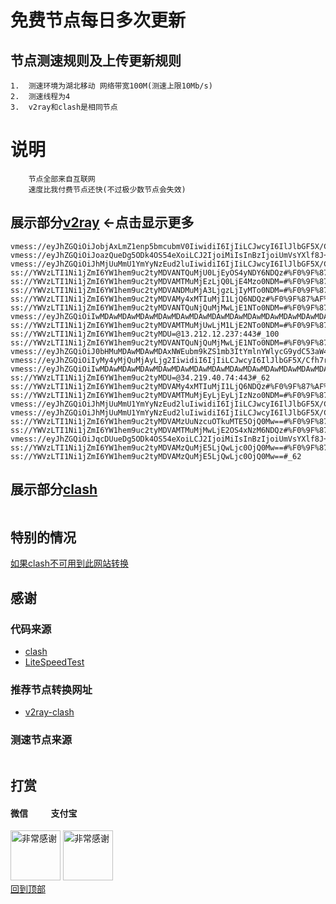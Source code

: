 # 免费节点每日多次更新
 
## 节点测速规则及上传更新规则

```
1.  测速环境为湖北移动 网络带宽100M(测速上限10Mb/s)
2.  测速线程为4
3.  v2ray和clash是相同节点 
```
# 说明
```
    节点全部来自互联网
    速度比我付费节点还快(不过极少数节点会失效)
```

## 展示部分[v2ray](https://github.com/sanzhang007/node_free/blob/main/v2ray.txt) <-点击显示更多

```
vmess://eyJhZGQiOiJobjAxLmZ1enp5bmcubmV0IiwidiI6IjIiLCJwcyI6IlJlbGF5X/Cfh7vwn4ezVk4t8J+Hu/Cfh7NWTl8xMjM4IiwicG9ydCI6ODAsImlkIjoiZWM3Yzk0YjUtNmNhNi00Mjg5LWI0NGItYzY1ODNmMmM1ZjZjIiwiYWlkIjoiMCIsIm5ldCI6IndzIiwidHlwZSI6IiIsImhvc3QiOiIiLCJwYXRoIjoiL2Z1enp5bmc/ZWQ9MjA0OCIsInRscyI6IiJ9
vmess://eyJhZGQiOiJoazQueDg5ODk4OS54eXoiLCJ2IjoiMiIsInBzIjoiUmVsYXlf8J+HqvCfh7hFUy3wn4eq8J+HuEVTXzI4MCIsInBvcnQiOjM0MDE3LCJpZCI6ImVkZGU4Y2QyLThlZGItNGZkOC04ZDBjLWEwNDBjYjY0YTY4OCIsImFpZCI6IjAiLCJuZXQiOiJ3cyIsInR5cGUiOiIiLCJob3N0IjoiaGs0Lng4OTg5ODkueHl6IiwicGF0aCI6Ii9hcmlja2UuY29tIiwidGxzIjoidGxzIn0=
vmess://eyJhZGQiOiJhMjUuMmU1YmYyNzEud2luIiwidiI6IjIiLCJwcyI6IlJlbGF5X/Cfh7Dwn4e3S1It8J+HsPCfh7dLUl81MjciLCJwb3J0Ijo4MCwiaWQiOiI2MmRiYzAwMy0zZjE2LTQzNGMtOTJhZi1lM2ExNDM3NzYwOWQiLCJhaWQiOiIwIiwibmV0Ijoid3MiLCJ0eXBlIjoiIiwiaG9zdCI6ImEyNS4yZTViZjI3MS53aW4iLCJwYXRoIjoiLyIsInRscyI6IiJ9
ss://YWVzLTI1Ni1jZmI6YW1hem9uc2tyMDVANTQuMjU0LjEyOS4yNDY6NDQz#%F0%9F%87%B8%F0%9F%87%ACSG_651
ss://YWVzLTI1Ni1jZmI6YW1hem9uc2tyMDVAMTMuMjEzLjQ0LjE4Mzo0NDM=#%F0%9F%87%BA%F0%9F%87%B8US_500
ss://YWVzLTI1Ni1jZmI6YW1hem9uc2tyMDVANDMuMjA3LjgzLjIyMTo0NDM=#%F0%9F%87%AF%F0%9F%87%B5JP_600
ss://YWVzLTI1Ni1jZmI6YW1hem9uc2tyMDVAMy4xMTIuMjI1LjQ6NDQz#%F0%9F%87%AF%F0%9F%87%B5JP_508
ss://YWVzLTI1Ni1jZmI6YW1hem9uc2tyMDVANTQuNjQuMjMwLjE1NTo0NDM=#%F0%9F%87%AF%F0%9F%87%B5JP_548
vmess://eyJhZGQiOiIwMDAwMDAwMDAwMDAwMDAwMDAwMDAwMDAwMDAwMDAwMDAwMDAwMDAwMDAwMDAwMDAwMDAwMDAwMDAwMDAyNWEubm9kZS1mb3ItYmlnYWlycG9ydC53aW4iLCJ2IjoiMiIsInBzIjoi8J+HuPCfh6xTR183NDIiLCJwb3J0Ijo1MjM1NiwiaWQiOiJjN2I1YjYxNC0wNGI4LTRhOGQtOGQ5ZS04OGI0MzFiOWZhOGIiLCJhaWQiOiIwIiwibmV0Ijoid3MiLCJ0eXBlIjoiIiwiaG9zdCI6IjAwMDAwMDAwMDAwMDAwMDAwMDAwMDAwMDAwMDAwMDAwMDAwMDAwMDAwMDAwMDAwMDAwMDAwMDAwMDAwMDI1YS5ub2RlLWZvci1iaWdhaXJwb3J0LndpbiIsInBhdGgiOiIvIiwidGxzIjoiIn0=
ss://YWVzLTI1Ni1jZmI6YW1hem9uc2tyMDVAMTMuMjUwLjM1LjE2NTo0NDM=#%F0%9F%87%B8%F0%9F%87%ACSG_658
ss://YWVzLTI1Ni1jZmI6YW1hem9uc2tyMDU=@13.212.12.237:443#_100
ss://YWVzLTI1Ni1jZmI6YW1hem9uc2tyMDVANTQuNjQuMjMwLjE1NTo0NDM=#%F0%9F%87%AF%F0%9F%87%B5JP_527
vmess://eyJhZGQiOiJ0bHMuMDAwMDAwMDAxNWEubm9kZS1mb3ItYmlnYWlycG9ydC53aW4iLCJ2IjoiMiIsInBzIjoiUmVsYXlf8J+HuPCfh6xTRy3wn4e48J+HrFNHXzY4OCIsInBvcnQiOjIyMjIyLCJpZCI6Ijg3OTkyY2UyLWExZTUtNGI5OC1iMTUwLTgyMGExYTQ3MjQ0OSIsImFpZCI6IjAiLCJuZXQiOiJ3cyIsInR5cGUiOiIiLCJob3N0IjoidGxzLjAwMDAwMDAwMTVhLm5vZGUtZm9yLWJpZ2FpcnBvcnQud2luIiwicGF0aCI6IiIsInRscyI6InRscyJ9
vmess://eyJhZGQiOiIyMy4yMjQuMjAyLjg2IiwidiI6IjIiLCJwcyI6IlJlbGF5X/Cfh7rwn4e4VVMt8J+HuvCfh7hVU18xMDcxIiwicG9ydCI6NTc3MDIsImlkIjoiNDE4MDQ4YWYtYTI5My00Yjk5LTliMGMtOThjYTM1ODBkZDI0IiwiYWlkIjoiNjQiLCJuZXQiOiJ0Y3AiLCJ0eXBlIjoiIiwiaG9zdCI6IiIsInBhdGgiOiIiLCJ0bHMiOiIifQ==
vmess://eyJhZGQiOiIwMDAwMDAwMDAwMDAwMDAwMDAwMDAwMDAwMDAwMDAwMDAwMDAwMDAwMDAwMDAwMDAwMDAwMDAwMDAwMDAzMmEubm9kZS1mb3ItYmlnYWlycG9ydC53aW4iLCJ2IjoiMiIsInBzIjoiUmVsYXlf8J+HrfCfh7BISy3wn4et8J+HsEhLXzQzMSIsInBvcnQiOjEyMzU2LCJpZCI6Ijg3OTkyY2UyLWExZTUtNGI5OC1iMTUwLTgyMGExYTQ3MjQ0OSIsImFpZCI6IjAiLCJuZXQiOiJ0Y3AiLCJ0eXBlIjoiIiwiaG9zdCI6InNnLjIwMjJhcHAueHl6IiwicGF0aCI6IiIsInRscyI6IiJ9
ss://YWVzLTI1Ni1jZmI6YW1hem9uc2tyMDU=@34.219.40.74:443#_62
ss://YWVzLTI1Ni1jZmI6YW1hem9uc2tyMDVAMy4xMTIuMjI1LjQ6NDQz#%F0%9F%87%AF%F0%9F%87%B5JP_477
ss://YWVzLTI1Ni1jZmI6YW1hem9uc2tyMDVAMTMuMjEyLjEyLjIzNzo0NDM=#%F0%9F%87%B8%F0%9F%87%ACSG_674
vmess://eyJhZGQiOiJhMjUuMmU1YmYyNzEud2luIiwidiI6IjIiLCJwcyI6IlJlbGF5X/Cfh7Dwn4e3S1It8J+HsPCfh7dLUl82NjUiLCJwb3J0Ijo4MCwiaWQiOiI2MmRiYzAwMy0zZjE2LTQzNGMtOTJhZi1lM2ExNDM3NzYwOWQiLCJhaWQiOiIwIiwibmV0Ijoid3MiLCJ0eXBlIjoiIiwiaG9zdCI6IiIsInBhdGgiOiIvIiwidGxzIjoiIn0=
vmess://eyJhZGQiOiJhMjUuMmU1YmYyNzEud2luIiwidiI6IjIiLCJwcyI6IlJlbGF5X/Cfh7rwn4e4VVMt8J+HuvCfh7hVU18xMjIiLCJwb3J0Ijo4MCwiaWQiOiI2MmRiYzAwMy0zZjE2LTQzNGMtOTJhZi1lM2ExNDM3NzYwOWQiLCJhaWQiOiIwIiwibmV0Ijoid3MiLCJ0eXBlIjoiIiwiaG9zdCI6ImEyNS4yZTViZjI3MS53aW4iLCJwYXRoIjoiLyIsInRscyI6IiJ9
ss://YWVzLTI1Ni1jZmI6YW1hem9uc2tyMDVAMzUuNzcuOTkuMTE5OjQ0Mw==#%F0%9F%87%AF%F0%9F%87%B5JP_481
ss://YWVzLTI1Ni1jZmI6YW1hem9uc2tyMDVAMTMuMjMwLjE2OS4xNzM6NDQz#%F0%9F%87%AF%F0%9F%87%B5JP_613
vmess://eyJhZGQiOiJqcDUueDg5ODk4OS54eXoiLCJ2IjoiMiIsInBzIjoiUmVsYXlf8J+Hr/Cfh7VKUC3wn4ev8J+HtUpQXzYzMSIsInBvcnQiOjUwMDEzLCJpZCI6ImVkZGU4Y2QyLThlZGItNGZkOC04ZDBjLWEwNDBjYjY0YTY4OCIsImFpZCI6IjAiLCJuZXQiOiJ3cyIsInR5cGUiOiIiLCJob3N0IjoianA1Lng4OTg5ODkueHl6IiwicGF0aCI6Ii9hcmlja2UuY29tIiwidGxzIjoidGxzIn0=
ss://YWVzLTI1Ni1jZmI6YW1hem9uc2tyMDVAMzQuMjE5LjQwLjc0OjQ0Mw==#%F0%9F%87%BA%F0%9F%87%B8US_905
ss://YWVzLTI1Ni1jZmI6YW1hem9uc2tyMDVAMzQuMjE5LjQwLjc0OjQ0Mw==#_62

```

## 展示部分[clash](https://github.com/sanzhang007/node_free/blob/main/clash.yaml)

```
```
## 特别的情况
[如果clash不可用到此网站转换](https://v1.v2rayse.com/v2ray-clash)

## 感谢
### 代码来源
- [clash](https://github.com/Dreamacro/clash)
- [LiteSpeedTest](https://github.com/xxf098/LiteSpeedTest)

### 推荐节点转换网址
- [v2ray-clash](https://v1.v2rayse.com/v2ray-clash)


### 测速节点来源
```

```
## 打赏

#### 微信 &nbsp;&nbsp;&nbsp;&nbsp;&nbsp;&nbsp;&nbsp;&nbsp;&nbsp;&nbsp;支付宝 
<img src="https://github.com/sanzhang007/node_free/blob/main/png/weixin.png" width="80px" alt="非常感谢">&nbsp;<img src="https://github.com/sanzhang007/node_free/blob/main/png/alipay.png" width="80px" alt="非常感谢">
</br>
[回到顶部](#readme)